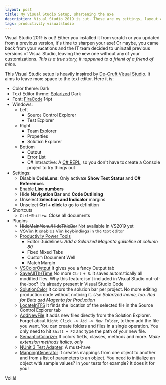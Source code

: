 ```yaml
---
layout: post
title: My Visual Studio Setup, sharpening the axe
description: Visual Studio 2019 is out. These are my settings, layout and extensions
tags: productivity visualstudio
---
```


Visual Studio 2019 is out! Either you installed it from scratch or you updated from a previous version, it's time to sharpen your axe! Or maybe, you came back from your vacations and the IT team decided to uninstall previous versions of Visual Studio, leaving the new one without any of your customizations. _This is a true story, it happened to a friend of a friend of mine._

This Visual Studio setup is heavily inspired by [De-Cruft Visual Studio](	https://jackmott.github.io/programming/tools/editor/ide/visual/studio/2016/07/11/decruft-visual-studio.html). It aims to leave more space to the text editor. Here it is:

* Color theme: Dark
* Text Editor theme: [Solarized](https://ethanschoonover.com/solarized/) Dark
* Font: [FiraCode](https://github.com/tonsky/FiraCode) 14pt
* Windows:
	* Left
		* Source Control Explorer
		* Test Explorer
	* Right
		* Team Explorer
		* Properties
		* Solution Explorer
	* Bottom
		* Output
		* Error List
		* C# Interactive: A [C# REPL](https://dzone.com/articles/c-interactive-in-visual-studio), so you don't have to create a Console project to try things out
* Settings:
	* Disable **CodeLens**: Only activate **Show Test Status** and **C# References**
	* Enable **Line numbers**
	* Hide **Navigation Bar** and **Code Outlining**
	* Unselect **Selection and Indicator** margins
	* Unselect **Ctrl + click** to go to definition
* Shortcuts
	* 	`Ctrl+Shift+w`: Close all documents
* Plugins
	* ~~HideMainMenu/HideTitleBar~~ Not available in VS2019 yet
	* [VSVim](https://github.com/jaredpar/VsVim) It enables [Vim](https://www.vim.org/) keybindings in the text editor
	* [Productivity Power Tools](https://marketplace.visualstudio.com/items?itemName=VisualStudioProductTeam.ProductivityPowerTools)
		* Editor Guidelines: _Add a Solarized Magenta guideline at column 80_
		* Fixed Mixed Tabs
		* Custom Document Well
		* Match Margin
	* [VSColorOutput](https://github.com/mike-ward/VSColorOutput) It gives you a fancy Output tab
	* [SaveAllTheTime](https://github.com/pragmatrix/SaveAllTheTime) No more `Ctrl + S`. It saves automatically all modified files. Why this feature isn't included in Visual Studio out-of-the-box? It's already present in Visual Studio Code!
	* [SolutionColor](https://marketplace.visualstudio.com/items?itemName=Wumpf.SolutionColor) It colors the solution bar per project. No more editing production code without noticing it. _Use Solarized theme, too. Red for Beta and Magenta for Production_
	* [LocateInTFS](https://marketplace.visualstudio.com/items?itemName=AlexPendleton.LocateinTFS2017) It finds the location of the selected file in the Source Control Explorer tab
	* [AddNewFile](https://marketplace.visualstudio.com/items?itemName=MadsKristensen.AddNewFile) It adds new files directly from the Solution Explorer.  Forget about `Right Click -> Add -> New Folder`, to then add the file you want. You can create folders and files in a single operation. You only need to hit `Shift + F2` and type the path of your new file.
	* [SemanticColorizer](https://github.com/hicknhack-software/semantic-colorizer) It colors fields, classes, methods and more. _Make extension methods italics, only_
	* [NUnit 3 Test Adapter](https://marketplace.visualstudio.com/items?itemName=NUnitDevelopers.NUnit3TestAdapter). A must-have
	* [MappingGenerator](https://marketplace.visualstudio.com/items?itemName=54748ff9-45fc-43c2-8ec5-cf7912bc3b84.mappinggenerator) It creates mappings from one object to another and from a list of parameters to an object. You need to initialize an object with sample values? In your tests for example? It does it for you!

 Voilà!